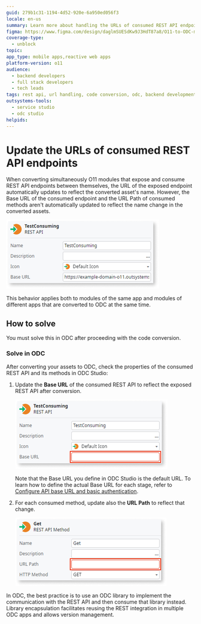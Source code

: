 ```yaml
---
guid: 279b1c31-1194-4d52-920e-6a950ed056f3
locale: en-us
summary: Learn more about handling the URLs of consumed REST API endpoints after converting to ODC.
figma: https://www.figma.com/design/daglmSUESdKw9J3HdT87a8/O11-to-ODC-migration?m=auto&node-id=2861-240&t=sgPICOBjMsyBDjny-1
coverage-type:
  - unblock
topic:
app_type: mobile apps,reactive web apps
platform-version: o11
audience:
  - backend developers
  - full stack developers
  - tech leads
tags: rest api, url handling, code conversion, odc, backend development
outsystems-tools:
  - service studio
  - odc studio
helpids:
---
```


# Update the URLs of consumed REST API endpoints

When converting simultaneously O11 modules that expose and consume REST API endpoints between themselves, the URL of the exposed endpoint automatically updates to reflect the converted asset's name. However, the Base URL of the consumed endpoint and the URL Path of consumed methods aren't automatically updated to reflect the name change in the converted assets.

![Screenshot of the properties of a consumed REST API in ODC Studio](images/rest-consume-odcs.png "Properties of a consumed REST API in ODC Studio")

<div class="info" markdown="1">

This behavior applies both to modules of the same app and modules of different apps that are converted to ODC at the same time.

</div>

## How to solve

You must solve this in ODC after proceeding with the code conversion.

### Solve in ODC

After converting your assets to ODC, check the properties of the consumed REST API and its methods in ODC Studio:

1. Update the **Base URL** of the consumed REST API to reflect the exposed REST API after conversion.

    ![Screenshot of the properties of a consumed REST API in ODC Studio](images/rest-consume-url-odcs.png "Properties of a consumed REST API in ODC Studio")

    Note that the Base URL you define in ODC Studio is the default URL. To learn how to define the actual Base URL for each stage, refer to [Configure API base URL and basic authentication](https://success.outsystems.com/documentation/outsystems_developer_cloud/integration_with_external_systems/use_rest_apis_in_your_app/consume_one_or_more_rest_api_methods/#configure-api-base-url-and-basic-authentication).

1. For each consumed method, update also the **URL Path** to reflect that change.

    ![Screenshot of the properties of a GET method in ODC Studio](images/rest-method-url-odcs.png "Properties of a GET method in ODC Studio")

<div class="info" markdown="1">

In ODC, the best practice is to use an ODC library to implement the communication with the REST API and then consume that library instead. Library encapsulation facilitates reusing the REST integration in multiple ODC apps and allows version management.

</div>